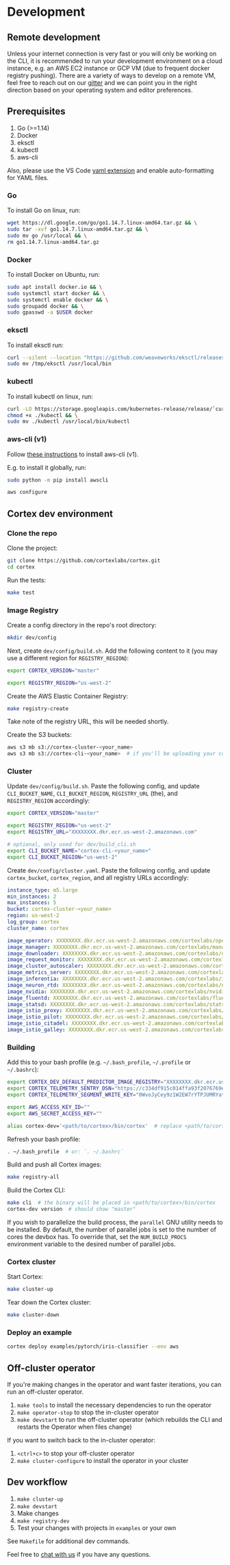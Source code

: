 # Development

## Remote development

Unless your internet connection is very fast or you will only be working on the CLI, it is recommended to run your development environment on a cloud instance, e.g. an AWS EC2 instance or GCP VM (due to frequent docker registry pushing). There are a variety of ways to develop on a remote VM, feel free to reach out on our [gitter](https://gitter.im/cortexlabs/cortex) and we can point you in the right direction based on your operating system and editor preferences.

## Prerequisites

1. Go (>=1.14)
2. Docker
3. eksctl
4. kubectl
5. aws-cli

Also, please use the VS Code [yaml extension](https://marketplace.visualstudio.com/items?itemName=redhat.vscode-yaml) and enable auto-formatting for YAML files.

### Go

To install Go on linux, run:

```bash
wget https://dl.google.com/go/go1.14.7.linux-amd64.tar.gz && \
sudo tar -xvf go1.14.7.linux-amd64.tar.gz && \
sudo mv go /usr/local && \
rm go1.14.7.linux-amd64.tar.gz
```

### Docker

To install Docker on Ubuntu, run:

```bash
sudo apt install docker.io && \
sudo systemctl start docker && \
sudo systemctl enable docker && \
sudo groupadd docker && \
sudo gpasswd -a $USER docker
```

### eksctl

To install eksctl run:

```bash
curl --silent --location "https://github.com/weaveworks/eksctl/releases/latest/download/eksctl_$(uname -s)_amd64.tar.gz" | tar xz -C /tmp && \
sudo mv /tmp/eksctl /usr/local/bin
```

### kubectl

To install kubectl on linux, run:

```bash
curl -LO https://storage.googleapis.com/kubernetes-release/release/`curl -s https://storage.googleapis.com/kubernetes-release/release/stable.txt`/bin/linux/amd64/kubectl && \
chmod +x ./kubectl && \
sudo mv ./kubectl /usr/local/bin/kubectl
```

### aws-cli (v1)

Follow [these instructions](https://github.com/aws/aws-cli#installation) to install aws-cli (v1).

E.g. to install it globally, run:

```bash
sudo python -m pip install awscli

aws configure
```

## Cortex dev environment

### Clone the repo

Clone the project:

```bash
git clone https://github.com/cortexlabs/cortex.git
cd cortex
```

Run the tests:

```bash
make test
```

### Image Registry

Create a config directory in the repo's root directory:

```bash
mkdir dev/config
```

Next, create `dev/config/build.sh`. Add the following content to it (you may use a different region for `REGISTRY_REGION`):

```bash
export CORTEX_VERSION="master"

export REGISTRY_REGION="us-west-2"
```

Create the AWS Elastic Container Registry:

```bash
make registry-create
```

Take note of the registry URL, this will be needed shortly.

Create the S3 buckets:

```bash
aws s3 mb s3://cortex-cluster-<your_name>
aws s3 mb s3://cortex-cli-<your_name>  # if you'll be uploading your compiled CLI
```

### Cluster

Update `dev/config/build.sh`. Paste the following config, and update `CLI_BUCKET_NAME`, `CLI_BUCKET_REGION`, `REGISTRY_URL` (the), and `REGISTRY_REGION` accordingly:

```bash
export CORTEX_VERSION="master"

export REGISTRY_REGION="us-west-2"
export REGISTRY_URL="XXXXXXXX.dkr.ecr.us-west-2.amazonaws.com"

# optional, only used for dev/build_cli.sh
export CLI_BUCKET_NAME="cortex-cli-<your_name>"
export CLI_BUCKET_REGION="us-west-2"
```

Create `dev/config/cluster.yaml`. Paste the following config, and update `cortex_bucket`, `cortex_region`, and all registry URLs accordingly:

```yaml
instance_type: m5.large
min_instances: 2
max_instances: 5
bucket: cortex-cluster-<your_name>
region: us-west-2
log_group: cortex
cluster_name: cortex

image_operator: XXXXXXXX.dkr.ecr.us-west-2.amazonaws.com/cortexlabs/operator:latest
image_manager: XXXXXXXX.dkr.ecr.us-west-2.amazonaws.com/cortexlabs/manager:latest
image_downloader: XXXXXXXX.dkr.ecr.us-west-2.amazonaws.com/cortexlabs/downloader:latest
image_request_monitor: XXXXXXXX.dkr.ecr.us-west-2.amazonaws.com/cortexlabs/request-monitor:latest
image_cluster_autoscaler: XXXXXXXX.dkr.ecr.us-west-2.amazonaws.com/cortexlabs/cluster-autoscaler:latest
image_metrics_server: XXXXXXXX.dkr.ecr.us-west-2.amazonaws.com/cortexlabs/metrics-server:latest
image_inferentia: XXXXXXXX.dkr.ecr.us-west-2.amazonaws.com/cortexlabs/inferentia:latest
image_neuron_rtd: XXXXXXXX.dkr.ecr.us-west-2.amazonaws.com/cortexlabs/neuron-rtd:latest
image_nvidia: XXXXXXXX.dkr.ecr.us-west-2.amazonaws.com/cortexlabs/nvidia:latest
image_fluentd: XXXXXXXX.dkr.ecr.us-west-2.amazonaws.com/cortexlabs/fluentd:latest
image_statsd: XXXXXXXX.dkr.ecr.us-west-2.amazonaws.com/cortexlabs/statsd:latest
image_istio_proxy: XXXXXXXX.dkr.ecr.us-west-2.amazonaws.com/cortexlabs/istio-proxy:latest
image_istio_pilot: XXXXXXXX.dkr.ecr.us-west-2.amazonaws.com/cortexlabs/istio-pilot:latest
image_istio_citadel: XXXXXXXX.dkr.ecr.us-west-2.amazonaws.com/cortexlabs/istio-citadel:latest
image_istio_galley: XXXXXXXX.dkr.ecr.us-west-2.amazonaws.com/cortexlabs/istio-galley:latest
```

### Building

Add this to your bash profile (e.g. `~/.bash_profile`, `~/.profile` or `~/.bashrc`):

```bash
export CORTEX_DEV_DEFAULT_PREDICTOR_IMAGE_REGISTRY="XXXXXXXX.dkr.ecr.us-west-2.amazonaws.com/cortexlabs"  # set the default image for APIs
export CORTEX_TELEMETRY_SENTRY_DSN="https://c334df915c014ffa93f2076769e5b334@sentry.io/1848098"  # redirect analytics to our dev environment
export CORTEX_TELEMETRY_SEGMENT_WRITE_KEY="0WvoJyCey9z1W2EW7rYTPJUMRYat46dl"  # redirect error reporting to our dev environment

export AWS_ACCESS_KEY_ID=""
export AWS_SECRET_ACCESS_KEY=""

alias cortex-dev='<path/to/cortex>/bin/cortex'  # replace <path/to/cortex> with the path to the cortex repo that you cloned
```

Refresh your bash profile:

```bash
. ~/.bash_profile  # or: `. ~/.bashrc`
```

Build and push all Cortex images:

```bash
make registry-all
```

Build the Cortex CLI:

```bash
make cli  # the binary will be placed in <path/to/cortex>/bin/cortex
cortex-dev version  # should show "master"
```

If you wish to parallelize the build process, the `parallel` GNU utility needs to be installed. By default, the number of parallel jobs is set to the number of cores the devbox has. To override that, set the `NUM_BUILD_PROCS` environment variable to the desired number of parallel jobs.

### Cortex cluster

Start Cortex:

```bash
make cluster-up
```

Tear down the Cortex cluster:

```bash
make cluster-down
```

### Deploy an example

```bash
cortex deploy examples/pytorch/iris-classifier --env aws
```

## Off-cluster operator

If you're making changes in the operator and want faster iterations, you can run an off-cluster operator.

1. `make tools` to install the necessary dependencies to run the operator
2. `make operator-stop` to stop the in-cluster operator
3. `make devstart` to run the off-cluster operator (which rebuilds the CLI and restarts the Operator when files change)

If you want to switch back to the in-cluster operator:

1. `<ctrl+c>` to stop your off-cluster operator
2. `make cluster-configure` to install the operator in your cluster

## Dev workflow

1. `make cluster-up`
2. `make devstart`
3. Make changes
4. `make registry-dev`
5. Test your changes with projects in `examples` or your own

See `Makefile` for additional dev commands.

Feel free to [chat with us](https://gitter.im/cortexlabs/cortex) if you have any questions.
